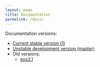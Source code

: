 ```yaml
---
layout: page
title: Documentation
permalink: /docs/
---
```


Documentation versions:

- [Current stable version (1)](1)
- [Unstable development version (master)](master)
- Old versions:
  - [eos3.1](eos3.1)
